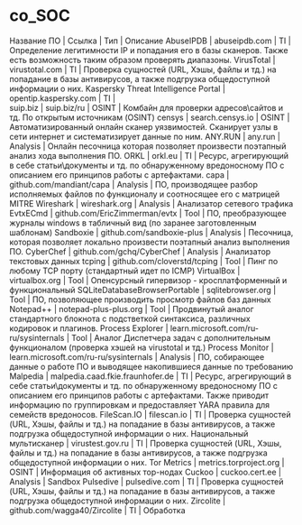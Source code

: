 # co_SOC

Название ПО	|	Ссылка	|	Тип	|	Описание
AbuseIPDB	|	abuseipdb.com	|	TI	|	Определение легитимности IP и попадания его в базы сканеров. Также есть возможность таким образом проверять диапазоны.
VirusTotal	|	virustotal.com	|	TI	|	Проверка сущностей (URL, Хэшы, файлы и тд.) на попадание в базы антивирусов, а также подгрузка общедоступной информации о них.
Kaspersky Threat Intelligence Portal	|	opentip.kaspersky.com	|	TI	|	
suip.biz	|	suip.biz/ru	|	OSINT	|	Комбайн для проверки адресов\сайтов и тд. По открытым источникам (OSINT)
censys	|	search.censys.io	|	OSINT	|	Автоматизированный онлайн сканер уязвимостей. Сканирует узлы в сети интернет и систематизирует данные по ним.
ANY.RUN	|	any.run	|	Analysis	|	Онлайн песочница которая позволяет произвести поэтапный анализ хода выполнения ПО.
ORKL	|	orkl.eu	|	TI	|	Ресурс, агрегирующий в себе статьи\документы и тд. по обнаруженному вредоносному ПО с описанием его принципов работы с артефактами.
capa	|	github.com/mandiant/capa	|	Analysis	|	ПО, производящее разбор исполняемых файлов по функционалу и соотносящее его с матрицей MITRE
Wireshark	|	wireshark.org	|	Analysis	|	Анализатор сетевого трафика
EvtxECmd	|	github.com/EricZimmerman/evtx	|	Tool	|	ПО, преобразующее журналы windows в табличный вид (по заранее заготовленным шаблонам)
Sandboxie	|	github.com/sandboxie-plus	|	Analysis	|	Песочница, которая позволяет локально произвести поэтапный анализ выполнения ПО.
CyberChef	|	github.com/gchq/CyberChef	|	Analysis	|	Анализатор текстовых данных
tcping	|	github.com/cloverstd/tcping	|	Tool	|	Пинг по любому TCP порту (стандартный идет по ICMP)
VirtualBox	|	virtualbox.org	|	Tool	|	Опенсурсный гипервизор - кросплатформенный и функциональный
SQLiteDatabaseBrowserPortable	|	sqlitebrowser.org	|	Tool	|	ПО, позволяющее производить просмотр файлов баз данных
Notepad++	|	notepad-plus-plus.org	|	Tool	|	Продвинутый аналог стандартного блокнота с подстветкой синтаксиса, различных кодировок и плагинов.
Process Explorer	|	learn.microsoft.com/ru-ru/sysinternals	|	Tool	|	Аналог Диспетчера задач с дополнительным функционалом (проверка хэшей на virustotal и тд.)
Process Monitor	|	learn.microsoft.com/ru-ru/sysinternals	|	Analysis	|	ПО, собирающее данные о работе ПО и выводящее накопившиеся данные по требованию
Malpedia	|	malpedia.caad.fkie.fraunhofer.de	|	TI	|	Ресурс, агрегирующий в себе статьи\документы и тд. по обнаруженному вредоносному ПО с описанием его принципов работы с артефактами. Также приводит информацию по группировкам и предоставляет YARA правила для семейств вредоносов.
FileScan.IO	|	filescan.io	|	TI	|	Проверка сущностей (URL, Хэшы, файлы и тд.) на попадание в базы антивирусов, а также подгрузка общедоступной информации о них.
Национальный мультисканер	|	virustest.gov.ru	|	TI	|	Проверка сущностей (URL, Хэшы, файлы и тд.) на попадание в базы антивирусов, а также подгрузка общедоступной информации о них.
Tor Metrics	|	metrics.torproject.org	|	OSINT	|	Информация об активных тор-нодах
Cuckoo	|	cuckoo.cert.ee	|	Analysis	|	Sandbox
Pulsedive	|	pulsedive.com	|	TI	|	Проверка сущностей (URL, Хэшы, файлы и тд.) на попадание в базы антивирусов, а также подгрузка общедоступной информации о них.
Zircolite	|	github.com/wagga40/Zircolite	|	TI	|	Обработка 
